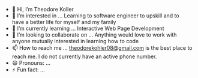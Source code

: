 - 👋 Hi, I’m Theodore Koller
- 👀 I’m interested in ... Learning to software engineer to upskill and to have a better life for myself and my family
- 🌱 I’m currently learning ... Interactive Web Page Development 
- 💞️ I’m looking to collaborate on ... Anything would love to work with anyone mutually interested in learning how to code 
- 📫 How to reach me ... theodorekohler08@gmail.com is the best place to reach me.  I do not currently have an active phone number. 
- 😄 Pronouns: ...
- ⚡ Fun fact: ... 

<!---
theodorekoller08/theodorekoller08 is a ✨ special ✨ repository because its `README.md` (this file) appears on your GitHub profile.
You can click the Preview link to take a look at your changes.
--->
